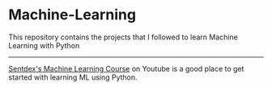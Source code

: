 # Machine-Learning
This repository contains the projects that I followed to learn Machine Learning with Python

---
[Sentdex's Machine Learning Course](https://www.youtube.com/watch?v=OGxgnH8y2NM&list=PLQVvvaa0QuDfKTOs3Keq_kaG2P55YRn5v) on Youtube is a good place to get started with learning ML using Python.
